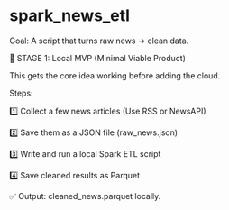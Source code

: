 # spark_news_etl

Goal: A script that turns raw news → clean data.


🔰 STAGE 1: Local MVP (Minimal Viable Product)

This gets the core idea working before adding the cloud.

Steps:

1️⃣	Collect a few news articles	(Use RSS or NewsAPI)

2️⃣	Save them as a JSON file (raw_news.json)

3️⃣	Write and run a local Spark ETL script

4️⃣	Save cleaned results as Parquet

✅ Output: cleaned_news.parquet locally.